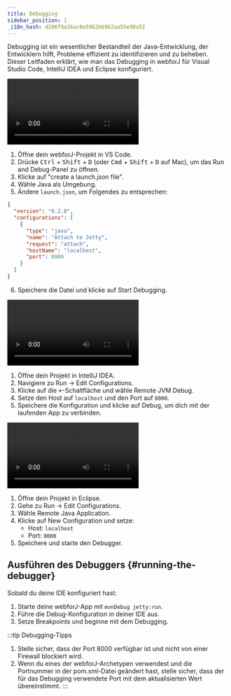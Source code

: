 ```yaml
---
title: Debugging
sidebar_position: 1
_i18n_hash: d296f9a16ac6e5962b6962aa55e98a52
---
```

Debugging ist ein wesentlicher Bestandteil der Java-Entwicklung, der Entwicklern hilft, Probleme effizient zu identifizieren und zu beheben. Dieser Leitfaden erklärt, wie man das Debugging in webforJ für Visual Studio Code, IntelliJ IDEA und Eclipse konfiguriert.

<Tabs>
<TabItem value="vscode" label="Visual Studio Code">

<div class="videos-container">
      <video controls>
        <source src="https://cdn.webforj.com/webforj-documentation/video/debug/vscode.mp4" type="video/mp4" />
      </video>
</div>

1. Öffne dein webforJ-Projekt in VS Code.
2. Drücke <kbd>Ctrl</kbd> + <kbd>Shift</kbd> + <kbd>D</kbd> (oder <kbd>Cmd</kbd> + <kbd>Shift</kbd> + <kbd>D</kbd> auf Mac), um das Run and Debug-Panel zu öffnen.
3. Klicke auf "create a launch.json file".
4. Wähle Java als Umgebung.
5. Ändere `launch.json`, um Folgendes zu entsprechen:

```json title="launch.json"
{
  "version": "0.2.0",
  "configurations": [
    {
      "type": "java",
      "name": "Attach to Jetty",
      "request": "attach",
      "hostName": "localhost",
      "port": 8000
    }
  ]
}
```

6. Speichere die Datei und klicke auf Start Debugging.

</TabItem>
<TabItem value="intellij" label="IntelliJ IDEA">

<div class="videos-container">
      <video controls>
        <source src="https://cdn.webforj.com/webforj-documentation/video/debug/intellij.mp4" type="video/mp4" />
      </video>
</div>

1. Öffne dein Projekt in IntelliJ IDEA.
2. Navigiere zu Run → Edit Configurations.
3. Klicke auf die <kbd>+</kbd>-Schaltfläche und wähle Remote JVM Debug.
4. Setze den Host auf `localhost` und den Port auf `8000`.
5. Speichere die Konfiguration und klicke auf Debug, um dich mit der laufenden App zu verbinden.

</TabItem>
<TabItem value="eclipse" label="Eclipse">

<div class="videos-container">
      <video controls>
        <source src="https://cdn.webforj.com/webforj-documentation/video/debug/eclipse.mp4" type="video/mp4" />
      </video>
</div>

1. Öffne dein Projekt in Eclipse.
2. Gehe zu Run → Edit Configurations.
3. Wähle Remote Java Application.
4. Klicke auf New Configuration und setze:
   - Host: `localhost`
   - Port: `8000`
5. Speichere und starte den Debugger.

</TabItem>
</Tabs>

## Ausführen des Debuggers {#running-the-debugger}

Sobald du deine IDE konfiguriert hast:

1. Starte deine webforJ-App mit `mvnDebug jetty:run`.
2. Führe die Debug-Konfiguration in deiner IDE aus.
3. Setze Breakpoints und beginne mit dem Debugging.

:::tip Debugging-Tipps
1. Stelle sicher, dass der Port 8000 verfügbar ist und nicht von einer Firewall blockiert wird.
2. Wenn du eines der webforJ-Archetypen verwendest und die Portnummer in der pom.xml-Datei geändert hast, stelle sicher, dass der für das Debugging verwendete Port mit dem aktualisierten Wert übereinstimmt.
:::
